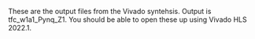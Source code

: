 These are the output files from the Vivado syntehsis. Output is tfc_w1a1_Pynq_Z1. You should be able to open these up using Vivado HLS 2022.1.
